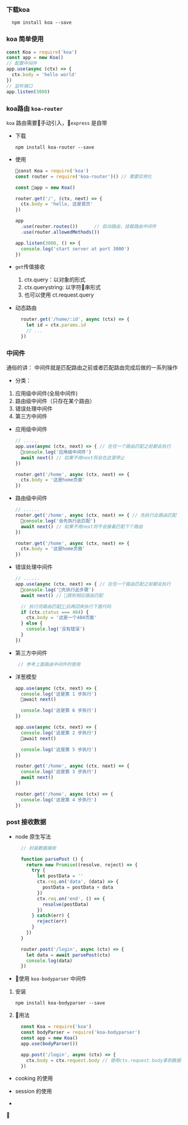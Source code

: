 ### 下载koa
```
  npm install koa --save
```

### koa 简单使用
  ```javascript
  const Koa = require('koa')
  const app = new Koa()
  // 配置中间件
  app.use(async (ctx) => {
    ctx.body = 'hello world'
  })
  // 监听端口
  app.listen(3000)
  ```

### koa路由 `koa-router`
`koa` 路由需要手动引入，`express` 是自带
- 下载
  ```
  npm install koa-router --save
  ```
- 使用
  ```javascript
  const Koa = require('koa')
  const router = require('koa-router')() // 需要实例化

  const app = new Koa()

  router.get('/', (ctx, next) => {
    ctx.body = 'hello, 这是首页'
  })

  app
    .use(router.routes())      // 启动路由，挂载路由中间件
    .use(router.allowedMethods())

  app.listen(3000, () => {
    console.log('start server at port 3000')
  })
  ```

- `get`传值接收
  1. ctx.query：以对象的形式
  2. ctx.querystring: 以字符串形式
  3. 也可以使用 ct.request.query

- 动态路由
  ```javascript
    router.get('/home/:id', async (ctx) => {
      let id = ctx.params.id
      // ...
    })
  ```

 ### 中间件
  通俗的讲： 中间件就是匹配路由之前或者匹配路由完成后做的一系列操作
  
 - 分类： 
  1. 应用级中间件(全局中间件)
  2. 路由级中间件（只存在某个路由）
  3. 错误处理中间件
  4. 第三方中间件

- 应用级中间件
  ```javascript
  // ......
  app.use(async (ctx, next) => { // 在任一个路由匹配之前都会执行
    console.log('应用级中间件')
    await next() // 如果不用next将会在这里停止
  })

  router.get('/home', async (ctx, next) => {
    ctx.body = '这是home页面'
  })
  ```

- 路由级中间件
  ```javascript
  // ......
  router.get('/home', async (ctx, next) => { // 先执行此路由匹配
    console.log('会先执行此匹配')
    await next() // 如果不用next将不会接着匹配下个路由
  })

  router.get('/home', async (ctx, next) => {
    ctx.body = '这是home页面'
  })
  ```
- 错误处理中间件
  ```javascript
  // ......
  app.use(async (ctx, next) => { // 在任一个路由匹配之前都会执行
    console.log('先执行此步骤')
    await next() // 跳到相应路由匹配

    // 执行完路由匹配后再回来执行下面代码
    if (ctx.status === 404) {
      ctx.body = '这是一个404页面'
    } else {
      console.log('没有错误')
    }
  })
  ```

- 第三方中间件
  ```JAVASCRIPT
   // 参考上面路由中间件的使用
  ```

- 洋葱模型
  ```javascript
  app.use(async (ctx, next) => {
    console.log('这是第 1 步执行')
    await next()

    console.log('这是第 6 步执行')
  })

  app.use(async (ctx, next) => {
    console.log('这是第 2 步执行')
    await next()

    console.log('这是第 5 步执行')
  })

  router.get('/home', async (ctx, next) => {
    console.log('这是第 3 步执行')
    await next()
  })

  router.get('/home', async (ctx) => {
    console.log('这是第 4 步执行')
  })
  ```

### post 接收数据
- node 原生写法
  ```javascript
    // 封装数据接收

    function parsePost () {
      return new Promise((resolve, reject) => {
        try {
          let postData = ''
          ctx.req.on('data', (data) => {
            postData = postData + data
          })
          ctx.req.on('end', () => {
            resolve(postData)
          })
        } catch(err) {
          reject(err)
        }
      })
    }

    router.post('/login', async (ctx) => {
      let data = await parsePost(ctx)
      console.log(data)
    })
  ```

- 使用 `koa-bodyparser` 中间件
 1. 安装
    ```
    npm install koa-bodyparser --save
    ```

 2. 用法
    ```javascript
      const Koa = require('koa')
      const bodyParser = require('koa-bodyparser')
      const app = new Koa()
      app.use(bodyParser())

      app.post('/login', async (ctx) => {
        ctx.body = ctx.request.body // 使用ctx.request.body拿到数据
      })
    ```

  - cooking 的使用


  - session 的使用


  - 




 
